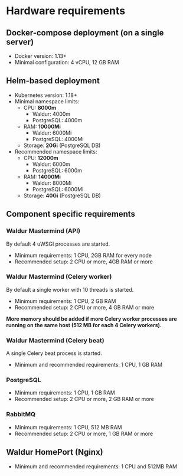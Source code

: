 # Hardware requirements

## Docker-compose deployment (on a single server)

- Docker version: 1.13+
- Minimal configuration: 4 vCPU, 12 GB RAM

## Helm-based deployment

- Kubernetes version: 1.18+
- Minimal namespace limits:
  - CPU: **8000m**
    - Waldur: 4000m
    - PostgreSQL: 4000m
  - RAM: **10000Mi**
    - Waldur: 6000Mi
    - PostgreSQL: 4000Mi
  - Storage: **20Gi** (PostgreSQL DB)
- Recommended namespace limits:
  - CPU: **12000m**
    - Waldur: 6000m
    - PostgreSQL: 6000m
  - RAM: **14000Mi**
    - Waldur: 8000Mi
    - PostgreSQL: 6000Mi
  - Storage: **40Gi** (PostgreSQL DB)

## Component specific requirements

### Waldur Mastermind (API)

By default 4 uWSGI processes are started.

- Minimum requirements: 1 CPU, 2GB RAM for every node
- Recommended setup: 2 CPU or more, 4GB RAM or more

### Waldur Mastermind (Celery worker)

By default a single worker with 10 threads is started.

- Minimum requirements: 1 CPU, 2 GB RAM
- Recommended setup: 2 CPU or more, 4 GB RAM or more

**More memory should be added if more Celery worker processes are running on the same host (512 MB for each 4 Celery workers).**

### Waldur Mastermind (Celery beat)

A single Celery beat process is started.

- Minimum and recommended requirements: 1 CPU, 1 GB RAM

### PostgreSQL

- Minimum requirements: 1 CPU, 1 GB RAM
- Recommended setup: 2 CPU or more, 2 GB RAM or more

### RabbitMQ

- Minimum requirements: 1 CPU, 512 MB RAM
- Recommended setup: 2 CPU or more, 1 GB RAM or more

## Waldur HomePort (Nginx)

- Minimum and recommended requirements: 1 CPU and 512MB RAM
